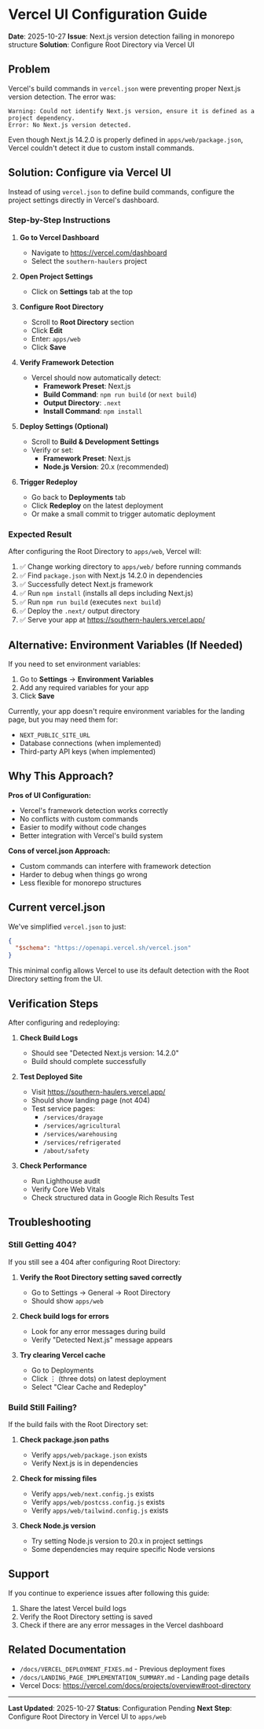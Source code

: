 # Vercel UI Configuration Guide

**Date**: 2025-10-27
**Issue**: Next.js version detection failing in monorepo structure
**Solution**: Configure Root Directory via Vercel UI

## Problem

Vercel's build commands in `vercel.json` were preventing proper Next.js version detection. The error was:

```
Warning: Could not identify Next.js version, ensure it is defined as a project dependency.
Error: No Next.js version detected.
```

Even though Next.js 14.2.0 is properly defined in `apps/web/package.json`, Vercel couldn't detect it due to custom install commands.

## Solution: Configure via Vercel UI

Instead of using `vercel.json` to define build commands, configure the project settings directly in Vercel's dashboard.

### Step-by-Step Instructions

1. **Go to Vercel Dashboard**
   - Navigate to https://vercel.com/dashboard
   - Select the `southern-haulers` project

2. **Open Project Settings**
   - Click on **Settings** tab at the top

3. **Configure Root Directory**
   - Scroll to **Root Directory** section
   - Click **Edit**
   - Enter: `apps/web`
   - Click **Save**

4. **Verify Framework Detection**
   - Vercel should now automatically detect:
     - **Framework Preset**: Next.js
     - **Build Command**: `npm run build` (or `next build`)
     - **Output Directory**: `.next`
     - **Install Command**: `npm install`

5. **Deploy Settings (Optional)**
   - Scroll to **Build & Development Settings**
   - Verify or set:
     - **Framework Preset**: Next.js
     - **Node.js Version**: 20.x (recommended)

6. **Trigger Redeploy**
   - Go back to **Deployments** tab
   - Click **Redeploy** on the latest deployment
   - Or make a small commit to trigger automatic deployment

### Expected Result

After configuring the Root Directory to `apps/web`, Vercel will:

1. ✅ Change working directory to `apps/web/` before running commands
2. ✅ Find `package.json` with Next.js 14.2.0 in dependencies
3. ✅ Successfully detect Next.js framework
4. ✅ Run `npm install` (installs all deps including Next.js)
5. ✅ Run `npm run build` (executes `next build`)
6. ✅ Deploy the `.next/` output directory
7. ✅ Serve your app at https://southern-haulers.vercel.app/

## Alternative: Environment Variables (If Needed)

If you need to set environment variables:

1. Go to **Settings** → **Environment Variables**
2. Add any required variables for your app
3. Click **Save**

Currently, your app doesn't require environment variables for the landing page, but you may need them for:
- `NEXT_PUBLIC_SITE_URL`
- Database connections (when implemented)
- Third-party API keys (when implemented)

## Why This Approach?

**Pros of UI Configuration:**
- Vercel's framework detection works correctly
- No conflicts with custom commands
- Easier to modify without code changes
- Better integration with Vercel's build system

**Cons of vercel.json Approach:**
- Custom commands can interfere with framework detection
- Harder to debug when things go wrong
- Less flexible for monorepo structures

## Current vercel.json

We've simplified `vercel.json` to just:

```json
{
  "$schema": "https://openapi.vercel.sh/vercel.json"
}
```

This minimal config allows Vercel to use its default detection with the Root Directory setting from the UI.

## Verification Steps

After configuring and redeploying:

1. **Check Build Logs**
   - Should see "Detected Next.js version: 14.2.0"
   - Build should complete successfully

2. **Test Deployed Site**
   - Visit https://southern-haulers.vercel.app/
   - Should show landing page (not 404)
   - Test service pages:
     - `/services/drayage`
     - `/services/agricultural`
     - `/services/warehousing`
     - `/services/refrigerated`
     - `/about/safety`

3. **Check Performance**
   - Run Lighthouse audit
   - Verify Core Web Vitals
   - Check structured data in Google Rich Results Test

## Troubleshooting

### Still Getting 404?

If you still see a 404 after configuring Root Directory:

1. **Verify the Root Directory setting saved correctly**
   - Go to Settings → General → Root Directory
   - Should show `apps/web`

2. **Check build logs for errors**
   - Look for any error messages during build
   - Verify "Detected Next.js" message appears

3. **Try clearing Vercel cache**
   - Go to Deployments
   - Click ⋮ (three dots) on latest deployment
   - Select "Clear Cache and Redeploy"

### Build Still Failing?

If the build fails with the Root Directory set:

1. **Check package.json paths**
   - Verify `apps/web/package.json` exists
   - Verify Next.js is in dependencies

2. **Check for missing files**
   - Verify `apps/web/next.config.js` exists
   - Verify `apps/web/postcss.config.js` exists
   - Verify `apps/web/tailwind.config.js` exists

3. **Check Node.js version**
   - Try setting Node.js version to 20.x in project settings
   - Some dependencies may require specific Node versions

## Support

If you continue to experience issues after following this guide:

1. Share the latest Vercel build logs
2. Verify the Root Directory setting is saved
3. Check if there are any error messages in the Vercel dashboard

## Related Documentation

- `/docs/VERCEL_DEPLOYMENT_FIXES.md` - Previous deployment fixes
- `/docs/LANDING_PAGE_IMPLEMENTATION_SUMMARY.md` - Landing page details
- Vercel Docs: https://vercel.com/docs/projects/overview#root-directory

---

**Last Updated**: 2025-10-27
**Status**: Configuration Pending
**Next Step**: Configure Root Directory in Vercel UI to `apps/web`
